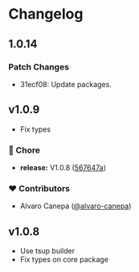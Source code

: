 # Changelog

## 1.0.14

### Patch Changes

- 31ecf08: Update packages.

## v1.0.9

- Fix types

### 🏡 Chore

- **release:** V1.0.8 ([567647a](https://github.com/planetadeleste/pinia-orm-core/commit/567647a))

### ❤️ Contributors

- Alvaro Canepa ([@alvaro-canepa](http://github.com/alvaro-canepa))

## v1.0.8

- Use tsup builder
- Fix types on core package
